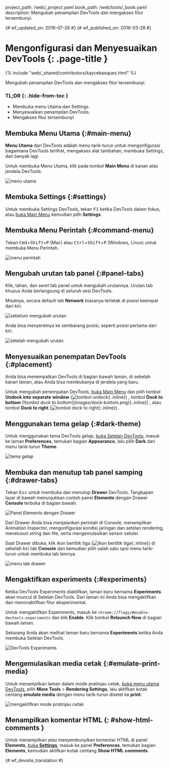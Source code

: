 project_path: /web/_project.yaml
book_path: /web/tools/_book.yaml
description: Mengubah penampilan DevTools dan mengakses fitur tersembunyi.

{# wf_updated_on: 2016-07-26 #}
{# wf_published_on: 2016-03-28 #}

# Mengonfigurasi dan Menyesuaikan DevTools {: .page-title }

{% include "web/_shared/contributors/kaycebasques.html" %}

Mengubah penampilan DevTools dan mengakses fitur 
tersembunyi.


### TL;DR {: .hide-from-toc }
- Membuka menu Utama dan Settings.
- Menyesuaikan penampilan DevTools.
- Mengakses fitur tersembunyi.


## Membuka Menu Utama {:#main-menu}

**Menu Utama** dari DevTools adalah menu tarik-turun untuk mengonfigurasi bagaimana
DevTools terlihat, mengakses alat tambahan, membuka Settings, dan banyak lagi.

Untuk membuka Menu Utama, klik pada tombol **Main Menu** di kanan atas
jendela DevTools.

![menu utama](images/main-menu.png)

## Membuka Settings {:#settings}

Untuk membuka Settings DevTools, tekan <kbd>F1</kbd> ketika DevTools dalam fokus,
atau [buka Main Menu](#main-menu) kemudian pilih **Settings**.

## Membuka Menu Perintah {:#command-menu}

Tekan <kbd>Cmd</kbd>+<kbd>Shift</kbd>+<kbd>P</kbd> (Mac) atau
<kbd>Ctrl</kbd>+<kbd>Shift</kbd>+<kbd>P</kbd> (Windows, Linux) untuk membuka
Menu Perintah.

![menu perintah](images/command-menu.png)

## Mengubah urutan tab panel {:#panel-tabs}

Klik, tahan, dan seret tab panel untuk mengubah urutannya. Urutan tab khusus Anda
berlangsung di seluruh sesi DevTools.

Misalnya, secara default tab **Network** biasanya terletak di posisi keempat dari kiri.

![sebelum mengubah urutan](images/before-reorder.png)

Anda bisa menyeretnya ke sembarang posisi, seperti posisi pertama dari kiri.

![setelah mengubah urutan](images/after-reorder.png)

## Menyesuaikan penempatan DevTools {:#placement}

Anda bisa menempatkan DevTools di bagian bawah laman, di sebelah kanan laman, atau 
Anda bisa membukanya di jendela yang baru. 

Untuk mengubah penempatan DevTools, [buka Main Menu](#main-menu) dan pilih tombol
 **Undock into separate window** 
(![tombol undock](images/undock.png){:.inline})
, tombol **Dock to bottom** 
(!tombol dock to bottom](images/dock-bottom.png){:.inline})
, atau tombol 
**Dock to right** 
(![tombol dock to right](images/dock-right.png){:.inline})
. 

## Menggunakan tema gelap {:#dark-theme}

Untuk menggunakan tema DevTools gelap, [buka Setelan DevTools](#settings),
masuk ke laman **Preferences**, temukan bagian **Appearance**, lalu
pilih **Dark** dari menu tarik-turun **Theme**.

![tema gelap](images/dark-theme.png)

## Membuka dan menutup tab panel samping {:#drawer-tabs}

Tekan <kbd>Esc</kbd> untuk membuka dan menutup **Drawer** DevTools. Tangkapan layar
di bawah menunjukkan contoh panel **Elements** dengan Drawer **Console** terbuka
di bagian bawah.

![Panel Elements dengan Drawer](images/drawer.png)

Dari Drawer Anda bisa menjalankan perintah di Console, menampilkan Animation 
Inspector, mengonfigurasi kondisi jaringan dan setelan rendering, menelusuri 
string dan file, serta mengemulasikan sensor seluler.

Saat Drawer dibuka, klik ikon bertitik tiga
(![ikon bertitik tiga](images/three-dot.png){:.inline}) di sebelah kiri tab 
**Console** dan kemudian pilih salah satu opsi menu tarik-turun untuk membuka
tab lainnya.

![menu tab drawer](images/drawer-tabs.png)

## Mengaktifkan experiments {:#experiments}

Ketika DevTools Experiments diaktifkan, laman baru bernama **Experiments**
akan muncul di Setelan DevTools. Dari laman ini Anda bisa mengaktifkan dan menonaktifkan
fitur eksperimental.

Untuk mengaktifkan Experiments, masuk ke `chrome://flags/#enable-devtools-experiments`
dan klik **Enable**. Klik tombol **Relaunch Now** di bagian bawah
laman. 

Sekarang Anda akan melihat laman baru bernama **Experiments** ketika Anda membuka Setelan
DevTools.

![DevTools Experiments](images/experiments.png)

## Mengemulasikan media cetak {:#emulate-print-media}

Untuk menampilkan laman dalam mode pratinjau cetak, [buka menu 
utama DevTools](#main-menu), pilih **More Tools** > **Rendering Settings**, lalu 
aktifkan kotak centang **emulate media** dengan menu tarik-turun disetel ke **print**.

![mengaktifkan mode pratinjau cetak](images/emulate-print-media.png)

## Menampilkan komentar HTML {: #show-html-comments }

Untuk menampilkan atau menyembunyikan komentar HTML di panel **Elements**, [buka
**Settings**](#settings), masuk ke panel **Preferences**, temukan bagian
**Elements**, kemudian aktifkan kotak centang **Show HTML comments**.


{# wf_devsite_translation #}
